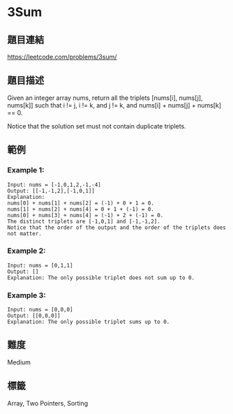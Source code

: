 # 3Sum

## 題目連結
https://leetcode.com/problems/3sum/

## 題目描述
Given an integer array nums, return all the triplets [nums[i], nums[j], nums[k]] such that i != j, i != k, and j != k, and nums[i] + nums[j] + nums[k] == 0.

Notice that the solution set must not contain duplicate triplets.

## 範例

### Example 1:
```
Input: nums = [-1,0,1,2,-1,-4]
Output: [[-1,-1,2],[-1,0,1]]
Explanation:
nums[0] + nums[1] + nums[2] = (-1) + 0 + 1 = 0.
nums[1] + nums[2] + nums[4] = 0 + 1 + (-1) = 0.
nums[0] + nums[3] + nums[4] = (-1) + 2 + (-1) = 0.
The distinct triplets are [-1,0,1] and [-1,-1,2].
Notice that the order of the output and the order of the triplets does not matter.
```

### Example 2:
```
Input: nums = [0,1,1]
Output: []
Explanation: The only possible triplet does not sum up to 0.
```

### Example 3:
```
Input: nums = [0,0,0]
Output: [[0,0,0]]
Explanation: The only possible triplet sums up to 0.
```

## 難度
Medium

## 標籤
Array, Two Pointers, Sorting
